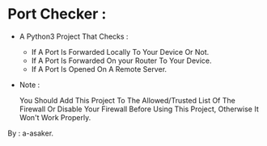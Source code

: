 # Port Checker :
  * A Python3 Project That Checks :

       - If A Port Is Forwarded Locally To Your Device Or Not.
       - If A Port Is Forwarded On your Router To Your Device.
       - If A Port Is Opened On A Remote Server.
  
  * Note :
  
    You Should Add This Project To The Allowed/Trusted List Of The Firewall Or Disable Your Firewall Before Using This Project, Otherwise It Won't Work Properly.

   By : a-asaker.
